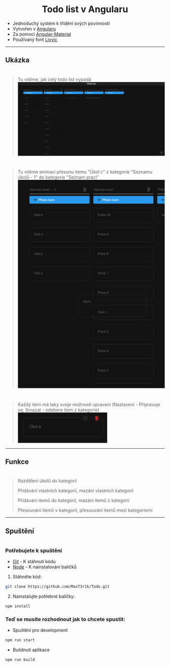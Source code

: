 <h1 align="center">Todo list v Angularu</h1>

- Jednoduchý systém k třídění svých povinností
- Vytvořen v [Angularu](https://angular.io/)
- Za pomoci [Angular-Material](https://material.angular.io/)
- Používaný font [Livvic](https://fonts.google.com/specimen/Livvic)

---

## Ukázka
#
> Tu vidíme, jak celý todo list vypadá
![HlavniStranka](/src/assets/readme/fullpage.png)
#
> Tu vidíme animaci přesunu itemu "Úkol c" z kategorie "Seznamu úkolů - 1" do kategorie "Seznam prací"
![Presouvani](/src/assets/readme/moving.png)
#
> Každý item má taky svoje možnosti upravení (Nastavení - Připravuje se, Smazat - odebere item z kategorie)
![MoznostiItemu](/src/assets/readme/item-options.png)

---

## Funkce
#
> <p>Rozdělení úkolů do kategorií</p>
> <p>Přidávání vlastních kategorií, mazání vlastních kategorií</p>
> <p> Přidávání itemů do kategorií, mazání itemů z kategorií</p>
> <p> Přesouvání itemů v kategorii, přesouvání itemů mezi kategoriemi</p>

---

## Spuštění
#
### Potřebujete k spuštění
- [Git](https://git-scm.com/) - K stáhnutí kódu
- [Node](https://nodejs.org/en/) - K nainstalování balíčků

1. Stáhněte kód:
```sh
git clone https://github.com/MasT3r1k/Todo.git
```

2. Nainstalujte potřebné balíčky:
```sh
npm install
```

### Teď se musíte rozhodnout jak to chcete spustit: 

- Spuštění pro development
```sh
npm run start
```

- Buildnutí aplikace
```sh
npm run build
```